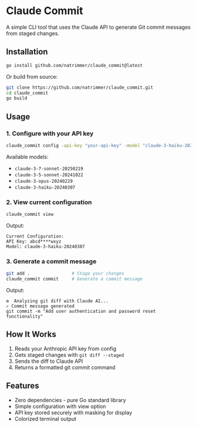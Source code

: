 # Claude Commit

A simple CLI tool that uses the Claude API to generate Git commit messages from staged changes.

## Installation

```bash
go install github.com/natrimmer/claude_commit@latest
```

Or build from source:

```bash
git clone https://github.com/natrimmer/claude_commit.git
cd claude_commit
go build
```

## Usage

### 1. Configure with your API key

```bash
claude_commit config -api-key "your-api-key" -model "claude-3-haiku-20240307"
```

Available models:
- `claude-3-7-sonnet-20250219`
- `claude-3-5-sonnet-20241022`
- `claude-3-opus-20240229`
- `claude-3-haiku-20240307`

### 2. View current configuration

```bash
claude_commit view
```

Output:
```
Current Configuration:
API Key: abcd****wxyz
Model: claude-3-haiku-20240307
```

### 3. Generate a commit message

```bash
git add .                # Stage your changes
claude_commit commit     # Generate a commit message
```

Output:
```
⚙️  Analyzing git diff with Claude AI...
✓ Commit message generated
git commit -m "Add user authentication and password reset functionality"
```

## How It Works

1. Reads your Anthropic API key from config
2. Gets staged changes with `git diff --staged`
3. Sends the diff to Claude API
4. Returns a formatted git commit command

## Features

- Zero dependencies - pure Go standard library
- Simple configuration with view option
- API key stored securely with masking for display
- Colorized terminal output
